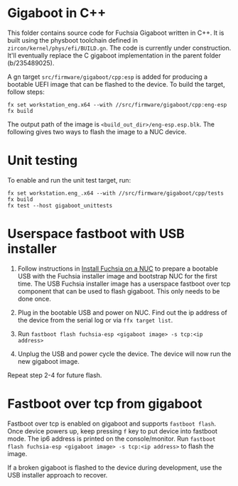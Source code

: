 # Gigaboot in C++

This folder contains source code for Fuchsia Gigaboot written in C++. It is built
using the physboot toolchain defined in `zircon/kernel/phys/efi/BUILD.gn`. The code
is currently under construction. It'll eventually replace the C gigaboot
implementation in the parent folder (b/235489025).

A gn target `src/firmware/gigaboot/cpp:esp` is added for producing a bootable
UEFI image that can be flashed to the device. To build the target, follow steps:

```
fx set workstation_eng.x64 --with //src/firmware/gigaboot/cpp:eng-esp
fx build
```

The output path of the image is `<build_out_dir>/eng-esp.esp.blk`. The
following gives two ways to flash the image to a NUC device.

# Unit testing

To enable and run the unit test target, run:

```
fx set workstation.eng_.x64 --with //src/firmware/gigaboot/cpp/tests
fx build
fx test --host gigaboot_unittests
```

# Userspace fastboot with USB installer

1. Follow instructions in [Install Fuchsia on a NUC] to prepare a bootable USB
with the Fuchsia installer image and bootstrap NUC for the first time. The
USB Fuchsia installer image has a userspace fastboot over tcp component that
can be used to flash gigaboot. This only needs to be done once.

2. Plug in the bootable USB and power on NUC. Find out the ip address of the
device from the serial log or via `ffx target list`.

3. Run `fastboot flash fuchsia-esp <gigaboot image> -s tcp:<ip address>`

4. Unplug the USB and power cycle the device. The device will now run the new
gigaboot image.

Repeat step 2-4 for future flash.

# Fastboot over tcp from gigaboot

Fastboot over tcp is enabled on gigaboot and supports `fastboot flash`. Once
device powers up, keep pressing `f` key to put device into fastboot mode. The
ip6 address is printed on the console/monitor. Run
`fastboot flash fuchsia-esp <gigaboot image> -s tcp:<ip address>` to flash the
image.

If a broken gigaboot is flashed to the device during development, use the USB
installer approach to recover.

[Install Fuchsia on a NUC]: /docs/development/hardware/intel_nuc.md
